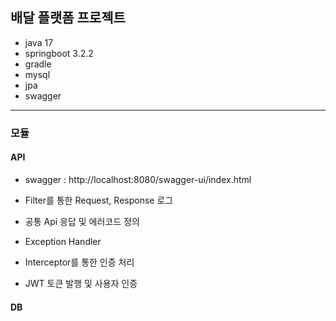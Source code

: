 ## 배달 플랫폼 프로젝트
- java 17
- springboot 3.2.2
- gradle
- mysql
- jpa
- swagger

---

### 모듈

#### API
- swagger : http://localhost:8080/swagger-ui/index.html

- Filter를 통한 Request, Response 로그
- 공통 Api 응답 및 에러코드 정의 
- Exception Handler
- Interceptor를 통한 인증 처리
- JWT 토큰 발행 및 사용자 인증


#### DB